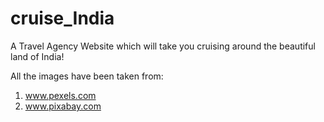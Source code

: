 # cruise_India

A Travel Agency Website which will take you cruising around the beautiful land of India!

All the images have been taken from:
1. www.pexels.com
2. www.pixabay.com

